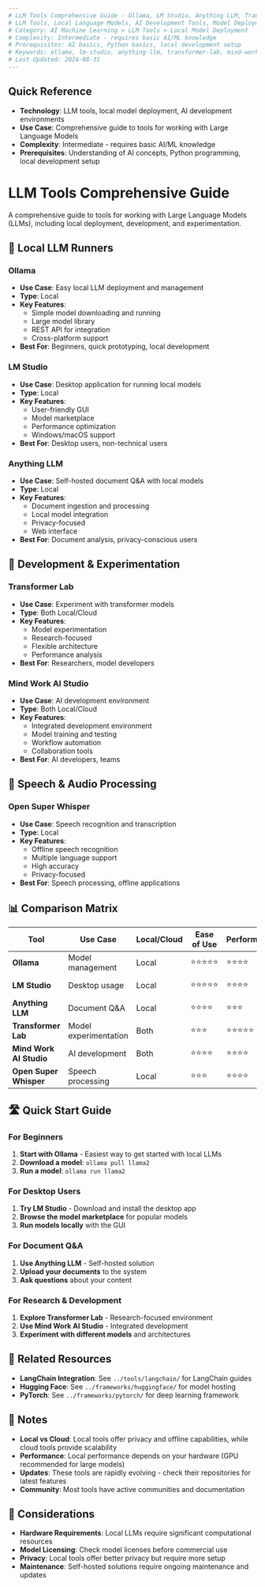 ```yaml
---
# LLM Tools Comprehensive Guide - Ollama, LM Studio, Anything LLM, Transformer Lab, Mind Work AI, Open Super Whisper
# LLM Tools, Local Language Models, AI Development Tools, Model Deployment, Local AI, LLM Applications
# Category: AI Machine Learning > LLM Tools > Local Model Deployment
# Complexity: Intermediate - requires basic AI/ML knowledge
# Prerequisites: AI basics, Python basics, local development setup
# Keywords: ollama, lm-studio, anything-llm, transformer-lab, mind-work-ai, open-super-whisper, local-llms, ai-tools
# Last Updated: 2024-08-31
---
```


## Quick Reference
- **Technology**: LLM tools, local model deployment, AI development environments
- **Use Case**: Comprehensive guide to tools for working with Large Language Models
- **Complexity**: Intermediate - requires basic AI/ML knowledge
- **Prerequisites**: Understanding of AI concepts, Python programming, local development setup

# LLM Tools Comprehensive Guide

A comprehensive guide to tools for working with Large Language Models (LLMs), including local deployment, development, and experimentation.

## 🚀 Local LLM Runners

### Ollama
- **Use Case**: Easy local LLM deployment and management
- **Type**: Local
- **Key Features**: 
  - Simple model downloading and running
  - Large model library
  - REST API for integration
  - Cross-platform support
- **Best For**: Beginners, quick prototyping, local development

### LM Studio
- **Use Case**: Desktop application for running local models
- **Type**: Local
- **Key Features**:
  - User-friendly GUI
  - Model marketplace
  - Performance optimization
  - Windows/macOS support
- **Best For**: Desktop users, non-technical users

### Anything LLM
- **Use Case**: Self-hosted document Q&A with local models
- **Type**: Local
- **Key Features**:
  - Document ingestion and processing
  - Local model integration
  - Privacy-focused
  - Web interface
- **Best For**: Document analysis, privacy-conscious users

## 🔬 Development & Experimentation

### Transformer Lab
- **Use Case**: Experiment with transformer models
- **Type**: Both Local/Cloud
- **Key Features**:
  - Model experimentation
  - Research-focused
  - Flexible architecture
  - Performance analysis
- **Best For**: Researchers, model developers

### Mind Work AI Studio
- **Use Case**: AI development environment
- **Type**: Both Local/Cloud
- **Key Features**:
  - Integrated development environment
  - Model training and testing
  - Workflow automation
  - Collaboration tools
- **Best For**: AI developers, teams

## 🎤 Speech & Audio Processing

### Open Super Whisper
- **Use Case**: Speech recognition and transcription
- **Type**: Local
- **Key Features**:
  - Offline speech recognition
  - Multiple language support
  - High accuracy
  - Privacy-focused
- **Best For**: Speech processing, offline applications

## 📊 Comparison Matrix

| Tool | Use Case | Local/Cloud | Ease of Use | Performance | Best For |
|------|----------|-------------|-------------|------------|----------|
| **Ollama** | Model management | Local | ⭐⭐⭐⭐⭐ | ⭐⭐⭐⭐ | Beginners, prototyping |
| **LM Studio** | Desktop usage | Local | ⭐⭐⭐⭐⭐ | ⭐⭐⭐⭐ | Desktop users |
| **Anything LLM** | Document Q&A | Local | ⭐⭐⭐⭐ | ⭐⭐⭐ | Document analysis |
| **Transformer Lab** | Model experimentation | Both | ⭐⭐⭐ | ⭐⭐⭐⭐⭐ | Researchers |
| **Mind Work AI Studio** | AI development | Both | ⭐⭐⭐⭐ | ⭐⭐⭐⭐ | Developers |
| **Open Super Whisper** | Speech processing | Local | ⭐⭐⭐ | ⭐⭐⭐⭐ | Speech applications |

## 🛣️ Quick Start Guide

### For Beginners
1. **Start with Ollama** - Easiest way to get started with local LLMs
2. **Download a model**: `ollama pull llama2`
3. **Run a model**: `ollama run llama2`

### For Desktop Users
1. **Try LM Studio** - Download and install the desktop app
2. **Browse the model marketplace** for popular models
3. **Run models locally** with the GUI

### For Document Q&A
1. **Use Anything LLM** - Self-hosted solution
2. **Upload your documents** to the system
3. **Ask questions** about your content

### For Research & Development
1. **Explore Transformer Lab** - Research-focused environment
2. **Use Mind Work AI Studio** - Integrated development
3. **Experiment with different models** and architectures

## 🔗 Related Resources

- **LangChain Integration**: See `../tools/langchain/` for LangChain guides
- **Hugging Face**: See `../frameworks/huggingface/` for model hosting
- **PyTorch**: See `../frameworks/pytorch/` for deep learning framework

## 📝 Notes

- **Local vs Cloud**: Local tools offer privacy and offline capabilities, while cloud tools provide scalability
- **Performance**: Local performance depends on your hardware (GPU recommended for large models)
- **Updates**: These tools are rapidly evolving - check their repositories for latest features
- **Community**: Most tools have active communities and documentation

## 🚨 Considerations

- **Hardware Requirements**: Local LLMs require significant computational resources
- **Model Licensing**: Check model licenses before commercial use
- **Privacy**: Local tools offer better privacy but require more setup
- **Maintenance**: Self-hosted solutions require ongoing maintenance and updates

